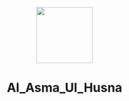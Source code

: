 <p align="center">
   <img src="![image](https://user-images.githubusercontent.com/59168899/218379956-c49f81ed-9f6f-4b6e-87b4-34dd1af074ea.png)
" height="128">
   <h1 align="center">Al_Asma_Ul_Husna</h1>
</p>

